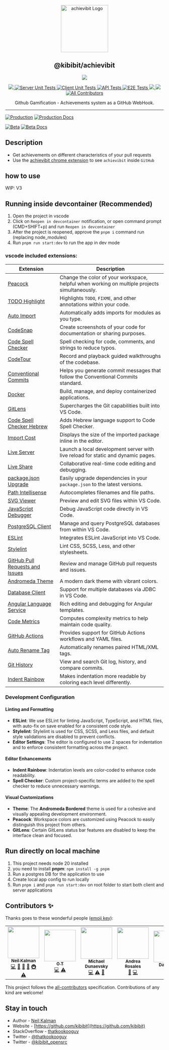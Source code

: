 <p align="center">
  <a href="https://achievibit.kibibit.io/" target="blank"><img src="https://Kibibit.io/kibibit-assets/SVG/achievibit-middle.svg" width="150" alt="achievibit Logo" />
  </a>
  <h2 align="center">
    @kibibit/achievibit
  </h2>
</p>
<p align="center">
  <a href="https://www.npmjs.com/package/@kibibit/achievibit"><img src="https://img.shields.io/npm/v/@kibibit/achievibit/latest.svg?style=for-the-badge&logo=npm&color=CB3837"></a>
</p>
<p align="center">
<a href="https://codecov.io/gh/Kibibit/achievibit">
  <img src="https://codecov.io/gh/Kibibit/achievibit/branch/beta/graph/badge.svg?token=Q3LT2A9EJ6">
</a>
<a href="https://github.com/Kibibit/achievibit/actions/workflows/server-unit-tests.yml">
  <img src="https://github.com/Kibibit/achievibit/actions/workflows/server-unit-tests.yml/badge.svg?style=flat-square" alt="Server Unit Tests">
</a>
<a href="https://github.com/Kibibit/achievibit/actions/workflows/client-unit-tests.yml">
  <img src="https://github.com/Kibibit/achievibit/actions/workflows/client-unit-tests.yml/badge.svg?style=flat-square" alt="Client Unit Tests">
</a>
<a href="https://github.com/Kibibit/achievibit/actions/workflows/api-tests.yml">
  <img src="https://github.com/Kibibit/achievibit/actions/workflows/api-tests.yml/badge.svg?style=flat-square" alt="API Tests">
</a>
<a href="https://github.com/Kibibit/achievibit/actions/workflows/e2e-tests.yml">
  <img src="https://github.com/Kibibit/achievibit/actions/workflows/e2e-tests.yml/badge.svg?style=flat-square" alt="E2E Tests">
</a>
<a href="https://www.npmjs.com/package/@kibibit/achievibit">
  <img src="https://img.shields.io/npm/v/@kibibit/achievibit/beta.svg?logo=npm&color=CB3837">
</a>
<a href="https://github.com/semantic-release/semantic-release"><img src="https://img.shields.io/badge/%20%20%F0%9F%93%A6%F0%9F%9A%80-semantic--release-e10079.svg"></a>
 <!-- ALL-CONTRIBUTORS-BADGE:START - Do not remove or modify this section -->
<a href="#contributors-"><img src="https://img.shields.io/badge/all_contributors-5-orange.svg?style=flat-square" alt="All Contributors"></a>
<!-- ALL-CONTRIBUTORS-BADGE:END -->
</p>
<p align="center">
  Github Gamification - Achievements system as a GitHub WebHook.
</p>
<hr>

[![Production](https://img.shields.io/badge/Production-application-informational?logo=heroku)](https://achievibit.kibibit.io/) [![Production Docs](https://img.shields.io/badge/Production-api--docs-85EA2D?logo=swagger)](https://achievibit.kibibit.io/docs/)

[![Beta](https://img.shields.io/badge/Beta-application-informational?logo=heroku)](https://achievibit-beta.herokuapp.com/) [![Beta Docs](https://img.shields.io/badge/Beta-api--docs-85EA2D?logo=swagger)](https://achievibit-beta.herokuapp.com/api/docs)
## Description

- Get achievements on different characteristics of your pull requests
- Use the [achievibit chrome extension](https://chrome.google.com/webstore/detail/achievibit/iddkmddomdohnihbehiamfnmpomlhpee?utm_source=achievibitreadme) to see `achievibit` inside `GitHub`

## how to use
WIP: V3

## Running inside devcontainer (Recommended)
1. Open the project in vscode
2. Click on `Reopen in devcontainer` notification, or open command prompt (CMD+SHIFT+p) and run `Reopen in devcontainer`
3. After the project is reopened, approve the `pnpm i` command run (replacing node_modules)
4. Run `pnpm run start:dev` to run the app in dev mode

### vscode included extensions:
| Extension | Description |
| --- | --- |
| [Peacock](https://marketplace.visualstudio.com/items?itemName=johnpapa.vscode-peacock) | Change the color of your workspace, helpful when working on multiple projects simultaneously. |
| [TODO Highlight](https://marketplace.visualstudio.com/items?itemName=wayou.vscode-todo-highlight) | Highlights `TODO`, `FIXME`, and other annotations within your code. |
| [Auto Import](https://marketplace.visualstudio.com/items?itemName=steoates.autoimport) | Automatically adds imports for modules as you type. |
| [CodeSnap](https://marketplace.visualstudio.com/items?itemName=adpyke.codesnap) | Create screenshots of your code for documentation or sharing purposes. |
| [Code Spell Checker](https://marketplace.visualstudio.com/items?itemName=streetsidesoftware.code-spell-checker) | Spell checking for code, comments, and strings to reduce typos. |
| [CodeTour](https://marketplace.visualstudio.com/items?itemName=vsls-contrib.codetour) | Record and playback guided walkthroughs of the codebase. |
| [Conventional Commits](https://marketplace.visualstudio.com/items?itemName=vivaxy.vscode-conventional-commits) | Helps you generate commit messages that follow the Conventional Commits standard. |
| [Docker](https://marketplace.visualstudio.com/items?itemName=ms-azuretools.vscode-docker) | Build, manage, and deploy containerized applications. |
| [GitLens](https://marketplace.visualstudio.com/items?itemName=eamodio.gitlens) | Supercharges the Git capabilities built into VS Code. |
| [Code Spell Checker Hebrew](https://marketplace.visualstudio.com/items?itemName=streetsidesoftware.code-spell-checker-hebrew) | Adds Hebrew language support to Code Spell Checker. |
| [Import Cost](https://marketplace.visualstudio.com/items?itemName=wix.vscode-import-cost) | Displays the size of the imported package inline in the editor. |
| [Live Server](https://marketplace.visualstudio.com/items?itemName=ritwickdey.LiveServer) | Launch a local development server with live reload for static and dynamic pages. |
| [Live Share](https://marketplace.visualstudio.com/items?itemName=ms-vsliveshare.vsliveshare) | Collaborative real-time code editing and debugging. |
| [package.json Upgrade](https://marketplace.visualstudio.com/items?itemName=codeandstuff.package-json-upgrade) | Easily upgrade dependencies in your `package.json` to the latest versions. |
| [Path Intellisense](https://marketplace.visualstudio.com/items?itemName=christian-kohler.path-intellisense) | Autocompletes filenames and file paths. |
| [SVG Viewer](https://marketplace.visualstudio.com/items?itemName=jock.svg) | Preview and edit SVG files within VS Code. |
| [JavaScript Debugger](https://marketplace.visualstudio.com/items?itemName=ms-vscode.js-debug) | Debug JavaScript code directly in VS Code. |
| [PostgreSQL Client](https://marketplace.visualstudio.com/items?itemName=cweijan.vscode-postgresql-client2) | Manage and query PostgreSQL databases from within VS Code. |
| [ESLint](https://marketplace.visualstudio.com/items?itemName=dbaeumer.vscode-eslint) | Integrates ESLint JavaScript into VS Code. |
| [Stylelint](https://marketplace.visualstudio.com/items?itemName=stylelint.vscode-stylelint) | Lint CSS, SCSS, Less, and other stylesheets. |
| [GitHub Pull Requests and Issues](https://marketplace.visualstudio.com/items?itemName=GitHub.vscode-pull-request-github) | Review and manage GitHub pull requests and issues. |
| [Andromeda Theme](https://marketplace.visualstudio.com/items?itemName=EliverLara.andromeda) | A modern dark theme with vibrant colors. |
| [Database Client](https://marketplace.visualstudio.com/items?itemName=cweijan.dbclient-jdbc) | Support for multiple databases via JDBC in VS Code. |
| [Angular Language Service](https://marketplace.visualstudio.com/items?itemName=Angular.ng-template) | Rich editing and debugging for Angular templates. |
| [Code Metrics](https://marketplace.visualstudio.com/items?itemName=kisstkondoros.vscode-codemetrics) | Computes complexity metrics to help maintain code quality. |
| [GitHub Actions](https://marketplace.visualstudio.com/items?itemName=github.vscode-github-actions) | Provides support for GitHub Actions workflows and YAML files. |
| [Auto Rename Tag](https://marketplace.visualstudio.com/items?itemName=formulahendry.auto-rename-tag) | Automatically renames paired HTML/XML tags. |
| [Git History](https://marketplace.visualstudio.com/items?itemName=donjayamanne.githistory) | View and search Git log, history, and compare commits. |
| [Indent Rainbow](https://marketplace.visualstudio.com/items?itemName=oderwat.indent-rainbow) | Makes indentation more readable by coloring each level differently. |

### Development Configuration

#### Linting and Formatting

- **ESLint**: We use ESLint for linting JavaScript, TypeScript, and HTML files, with auto-fix on save enabled for a consistent code style.
- **Stylelint**: Stylelint is used for CSS, SCSS, and Less files, and default style validations are disabled to prevent conflicts.
- **Editor Settings**: The editor is configured to use 2 spaces for indentation and to enforce consistent formatting across the project.

#### Editor Enhancements

- **Indent Rainbow**: Indentation levels are color-coded to enhance code readability.
- **Spell Checker**: Custom project-specific terms are added to the spell checker to reduce unnecessary warnings.

#### Visual Customizations

- **Theme**: The **Andromeda Bordered** theme is used for a cohesive and visually appealing development environment.
- **Peacock**: Workspace colors are customized using Peacock to easily distinguish this project from others.
- **GitLens**: Certain GitLens status bar features are disabled to keep the interface clean and focused.

## Run directly on local machine
1. This project needs node 20 installed
2. you need to install **pnpm**: `npm install -g pnpm`
3. Run a postgres DB for the application to use
4. Create local app config to run locally
5. Run `pnpm i` and `pnpm run start:dev` on root folder to start both client and server applications

## Contributors ✨

Thanks goes to these wonderful people ([emoji key](https://allcontributors.org/docs/en/emoji-key)):
<!-- ALL-CONTRIBUTORS-LIST:START - Do not remove or modify this section -->
<!-- prettier-ignore-start -->
<!-- markdownlint-disable -->
<table>
  <tr>
    <td align="center"><a href="http://thatkookooguy.kibibit.io/"><img src="https://avatars3.githubusercontent.com/u/10427304?v=4?s=100" width="100px;" alt=""/><br /><sub><b>Neil Kalman</b></sub></a><br /><a href="https://github.com/Kibibit/achievibit/commits?author=Thatkookooguy" title="Code">💻</a> <a href="https://github.com/Kibibit/achievibit/commits?author=Thatkookooguy" title="Documentation">📖</a> <a href="#design-Thatkookooguy" title="Design">🎨</a> <a href="#maintenance-Thatkookooguy" title="Maintenance">🚧</a> <a href="#infra-Thatkookooguy" title="Infrastructure (Hosting, Build-Tools, etc)">🚇</a> <a href="https://github.com/Kibibit/achievibit/commits?author=Thatkookooguy" title="Tests">⚠️</a></td>
    <td align="center"><a href="https://github.com/ortichon"><img src="https://avatars.githubusercontent.com/u/10263615?v=4?s=100" width="100px;" alt=""/><br /><sub><b>O T</b></sub></a><br /><a href="https://github.com/Kibibit/achievibit/commits?author=ortichon" title="Code">💻</a> <a href="https://github.com/Kibibit/achievibit/commits?author=ortichon" title="Tests">⚠️</a></td>
    <td align="center"><a href="https://github.com/dunaevsky"><img src="https://avatars.githubusercontent.com/u/19394324?v=4?s=100" width="100px;" alt=""/><br /><sub><b>Michael Dunaevsky</b></sub></a><br /><a href="https://github.com/Kibibit/achievibit/commits?author=dunaevsky" title="Code">💻</a> <a href="https://github.com/Kibibit/achievibit/commits?author=dunaevsky" title="Tests">⚠️</a> <a href="https://github.com/Kibibit/achievibit/issues?q=author%3Adunaevsky" title="Bug reports">🐛</a></td>
    <td align="center"><a href="https://github.com/andrearosr"><img src="https://avatars.githubusercontent.com/u/12634807?v=4?s=100" width="100px;" alt=""/><br /><sub><b>Andrea Rosales</b></sub></a><br /><a href="https://github.com/Kibibit/achievibit/issues?q=author%3Aandrearosr" title="Bug reports">🐛</a> <a href="https://github.com/Kibibit/achievibit/commits?author=andrearosr" title="Code">💻</a></td>
    <td align="center"><a href="https://daniel-ruf.de/"><img src="https://avatars.githubusercontent.com/u/827205?v=4?s=100" width="100px;" alt=""/><br /><sub><b>Daniel Ruf</b></sub></a><br /><a href="https://github.com/Kibibit/achievibit/issues?q=author%3ADanielRuf" title="Bug reports">🐛</a> <a href="https://github.com/Kibibit/achievibit/commits?author=DanielRuf" title="Documentation">📖</a></td>
  </tr>
</table>

<!-- markdownlint-restore -->
<!-- prettier-ignore-end -->

<!-- ALL-CONTRIBUTORS-LIST:END -->

This project follows the [all-contributors](https://github.com/all-contributors/all-contributors) specification. Contributions of any kind are welcome!

## Stay in touch

- Author - [Neil Kalman](https://github.com/thatkookooguy)
- Website - [https://github.com/kibibit](https://github.com/kibibit)
- StackOverflow - [thatkookooguy](https://stackoverflow.com/users/1788884/thatkookooguy)
- Twitter - [@thatkookooguy](https://twitter.com/thatkookooguy)
- Twitter - [@kibibit_opensrc](https://twitter.com/kibibit_opensrc)
